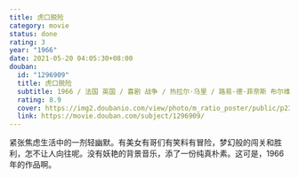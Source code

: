 ```yaml
---
title: 虎口脱险
category: movie
status: done
rating: 3
year: "1966"
date: 2021-05-20 04:05:30+08:00
douban:
  id: "1296909"
  title: 虎口脱险
  subtitle: 1966 / 法国 英国 / 喜剧 战争 / 热拉尔·乌里 / 路易·德·菲奈斯 布尔维尔
  rating: 8.9
  cover: https://img2.doubanio.com/view/photo/m_ratio_poster/public/p2399597512.jpg
  link: https://movie.douban.com/subject/1296909/
---
```


紧张焦虑生活中的一剂轻幽默。有美女有哥们有笑料有冒险，梦幻般的闯关和胜利，怎不让人向往呢。没有妖艳的背景音乐，添了一份纯真朴素。这可是，1966年的作品啊。
